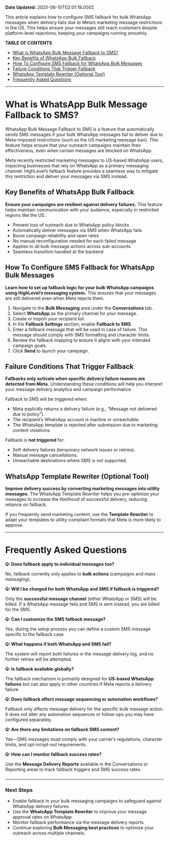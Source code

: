 **Date Updated:** 2025-06-10T02:01:18.000Z

This article explains how to configure SMS fallback for bulk WhatsApp messages when delivery fails due to Meta’s marketing message restrictions in the US. This helps ensure your messages still reach customers despite platform-level rejections, keeping your campaigns running smoothly.

  
**TABLE OF CONTENTS**

* [What is WhatsApp Bulk Message Fallback to SMS?](#What-is-WhatsApp-Bulk-Message-Fallback-to-SMS?)
* [Key Benefits of WhatsApp Bulk Fallback](#Key-Benefits-of-WhatsApp-Bulk-Fallback)
* [How To Configure SMS Fallback for WhatsApp Bulk Messages](#How-To-Configure-SMS-Fallback-for-WhatsApp-Bulk-Messages)
* [Failure Conditions That Trigger Fallback](#Failure-Conditions-That-Trigger-Fallback)
* [WhatsApp Template Rewriter (Optional Tool)](#WhatsApp-Template-Rewriter-%28Optional-Tool%29)
* [Frequently Asked Questions](#Frequently-Asked-Questions)

  
---

# **What is WhatsApp Bulk Message Fallback to SMS?**

  
WhatsApp Bulk Message Fallback to SMS is a feature that automatically sends SMS messages if your bulk WhatsApp messages fail to deliver due to Meta-imposed restrictions (such as the US marketing message ban). This feature helps ensure that your outreach campaigns maintain their effectiveness, even when certain messages are blocked on WhatsApp.

  
Meta recently restricted marketing messages to US-based WhatsApp users, impacting businesses that rely on WhatsApp as a primary messaging channel. HighLevel’s fallback feature provides a seamless way to mitigate this restriction and deliver your messages via SMS instead.

  
## **Key Benefits of WhatsApp Bulk Fallback**

  
**Ensure your campaigns are resilient against delivery failures.** This feature helps maintain communication with your audience, especially in restricted regions like the US.

* Prevent loss of outreach due to WhatsApp policy blocks
* Automatically deliver messages via SMS when WhatsApp fails
* Boost campaign reliability and open rates
* No manual reconfiguration needed for each failed message
* Applies to all bulk message actions across sub-accounts
* Seamless transition handled at the backend

  
## **How To Configure SMS Fallback for WhatsApp Bulk Messages**

  
**Learn how to set up fallback logic for your bulk WhatsApp campaigns using HighLevel’s messaging system.** This ensures that your messages are still delivered even when Meta rejects them.

1. Navigate to the **Bulk Messaging** area under the **Conversations** tab.
2. Select **WhatsApp** as the primary channel for your message.
3. Create or import your recipient list.
4. In the **Fallback Settings** section, enable **Fallback to SMS**.
5. Enter a fallback message that will be used in case of failure. This message should comply with SMS formatting and character limits.
6. Review the fallback mapping to ensure it aligns with your intended campaign goals.
7. Click **Send** to launch your campaign.

  
## **Failure Conditions That Trigger Fallback**

  
**Fallbacks only activate when specific delivery failure reasons are detected from Meta.** Understanding these conditions will help you interpret your message delivery analytics and campaign performance.

  
Fallback to SMS will be triggered when:

* Meta explicitly returns a delivery failure (e.g., “Message not delivered due to policy”).
* The recipient’s WhatsApp account is inactive or unreachable.
* The WhatsApp template is rejected after submission due to marketing content violations.

  
Fallback is **not triggered** for:

* Soft delivery failures (temporary network issues or retries).
* Manual message cancellations.
* Unreachable destinations where SMS is not supported.

  
## **WhatsApp Template Rewriter (Optional Tool)**

  
**Improve delivery success by converting marketing messages into utility messages.** The WhatsApp Template Rewriter helps you pre-optimize your messages to increase the likelihood of successful delivery, reducing reliance on fallback.

  
If you frequently send marketing content, use the **Template Rewriter** to adapt your templates to utility-compliant formats that Meta is more likely to approve.

  
---

# **Frequently Asked Questions**

  
**Q: Does fallback apply to individual messages too?**

No, fallback currently only applies to **bulk actions** (campaigns and mass messaging).

  
**Q: Will I be charged for both WhatsApp and SMS if fallback is triggered?**

Only the **successful message channel** (either WhatsApp or SMS) will be billed. If a WhatsApp message fails and SMS is sent instead, you are billed for the SMS.

  
**Q: Can I customize the SMS fallback message?**

Yes, during the setup process you can define a custom SMS message specific to the fallback case.

  
**Q: What happens if both WhatsApp and SMS fail?**

The system will report both failures in the message delivery log, and no further retries will be attempted.

  
**Q: Is fallback available globally?**

The fallback mechanism is primarily designed for **US-based WhatsApp failures** but can also apply in other countries if Meta reports a delivery failure.

  
**Q: Does fallback affect message sequencing or automation workflows?**

Fallback only affects message delivery for the specific bulk message action. It does not alter any automation sequences or follow-ups you may have configured separately.

  
**Q: Are there any limitations on fallback SMS content?**

Yes—SMS messages must comply with your carrier’s regulations, character limits, and opt-in/opt-out requirements.

  
**Q: How can I monitor fallback success rates?**

Use the **Message Delivery Reports** available in the Conversations or Reporting areas to track fallback triggers and SMS success rates.

###   

---

### **Next Steps**

* Enable fallback in your bulk messaging campaigns to safeguard against WhatsApp delivery failures.
* Use the **WhatsApp Template Rewriter** to improve your message approval rates on WhatsApp.
* Monitor fallback performance via the message delivery reports.
* Continue exploring **Bulk Messaging best practices** to optimize your outreach across multiple channels.

  